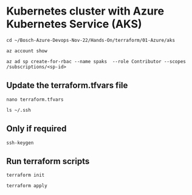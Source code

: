 # Kubernetes cluster with Azure Kubernetes Service (AKS)
```
cd ~/Bosch-Azure-Devops-Nov-22/Hands-On/terraform/01-Azure/aks
```

```
az account show
```

```
az ad sp create-for-rbac --name spaks  --role Contributor --scopes /subscriptions/<sp-id>
```

## Update the terraform.tfvars file
```
nano terraform.tfvars
```

```
ls ~/.ssh
```

## Only if required
```
ssh-keygen
```


## Run terraform scripts
```
terraform init
```

```
terraform apply
```

